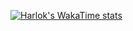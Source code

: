 [![Harlok's WakaTime stats](https://github-readme-stats.vercel.app/api/wakatime?username=Octoober)](https://github.com/Octoober/test)
